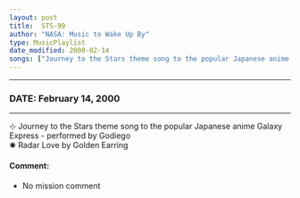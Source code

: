 ```yaml
---
layout: post
title:  STS-99
author: "NASA: Music to Wake Up By"
type: MusicPlaylist
date_modified: 2000-02-14
songs: ["Journey to the Stars theme song to the popular Japanese anime Galaxy Express - performed by Godiego", "Radar Love by Golden Earring"]
---
```


----
### DATE: February 14, 2000
----
⊹ Journey to the Stars theme song to the popular Japanese anime Galaxy Express - performed by Godiego  &nbsp;<br />
✺ Radar Love by Golden Earring

#### Comment:
* No mission comment



<br/>
<center>
	<a target="_blank"
	   href="https://twitter.com/intent/tweet?hashtags=Space,NASA,Playlist,NASAWakeupCalls,SpaceProgram&text={{ page.author}}, '{{ page.songs.first }}' {{ page.title }}, {{ page.date | date: '%B %d, %Y' }}. {{ site.url }}{{ page.url }}&via=nasawakeupcalls"><i class="fab fa-twitter" alt="Tweet this page" style="font-size: 1.3em;"></i></a>
	&nbsp; 	<i class="fas fa-user-astronaut" style="font-size: 1.5em;"></i> &nbsp;
    <a type="amzn" search="'Journey to the Stars theme song to the popular Japanese anime Galaxy Express - performed by Godiego' or 'Radar Love by Golden Earring'" category="popular music">
    <i class="fab fa-amazon" style="font-size: 1.3em;"></i></a>
</center>
